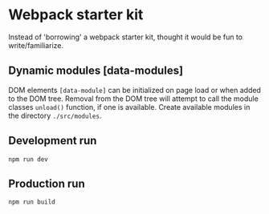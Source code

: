 # Webpack starter kit

Instead of 'borrowing' a webpack starter kit, thought it would be fun to write/familiarize.

## Dynamic modules [data-modules]
DOM elements `[data-module]` can be initialized on page load or when added to the DOM tree. Removal from the DOM tree will attempt to call the module classes `unload()` function, if one is available. Create available modules in the directory `./src/modules`.

## Development run
`npm run dev`

## Production run
`npm run build`